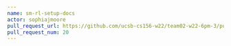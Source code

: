 ```yaml
---
name: sm-rl-setup-docs
actor: sophiajmoore
pull_request_url: https://github.com/ucsb-cs156-w22/team02-w22-6pm-3/pull/20
pull_request_num: 20
---
```

